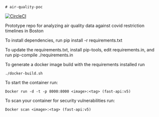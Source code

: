     # air-quality-poc

[![CircleCI](https://circleci.com/gh/Sarchbold/air-quality-poc/tree/main.svg?style=svg&circle-token=fa313ea772a617091e96a53e4de85a2a36c6a02e)](https://circleci.com/gh/Sarchbold/air-quality-poc/tree/main)

Prototype repo for analyzing air quality data against covid restriction timelines in Boston

To install dependencies, run pip install -r requirements.txt

To update the requirements.txt, install pip-tools, edit requirements.in, and run pip-compile ./requirements.in

To generate a docker image build with the requirements installed run 

    ./docker-build.sh 

To start the container run:

    Docker run -d -t -p 8000:8000 <image>:<tag> (fast-api:v5)

To scan your container for security vulnerabilities run:

    Docker scan <image>:<tag> (fast-api:v5)
